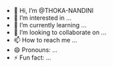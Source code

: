 - 👋 Hi, I’m @THOKA-NANDINI
- 👀 I’m interested in ...
- 🌱 I’m currently learning ...
- 💞️ I’m looking to collaborate on ...
- 📫 How to reach me ...
- 😄 Pronouns: ...
- ⚡ Fun fact: ...

<!---
THOKA-NANDINI/THOKA-NANDINI is a ✨ special ✨ repository because its `README.md` (this file) appears on your GitHub profile.
You can click the Preview link to take a look at your changes.
--->
